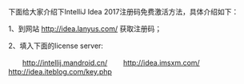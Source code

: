 下面给大家介绍下IntelliJ Idea 2017注册码免费激活方法，具体介绍如下：

1、到网站 http://idea.lanyus.com/ 获取注册码；

2、填入下面的license server:

　　http://intellij.mandroid.cn/ 
　　http://idea.imsxm.com/ 
　　http://idea.iteblog.com/key.php
